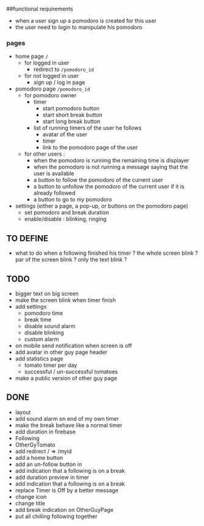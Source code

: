 ##functional requirements
- when a user sign up a pomodoro is created for this user
- the user need to login to manipulate his pomodoro

###  pages
- home page `/`
  - for logged in user 
    - redirect to `/pomodoro_id`
  - for not logged in user
     - sign up / log in page
- pomodoro page `/pomodoro_id`
  - for pomodoro owner
    - timer 
      - start pomodoro button
      - start short break button
      - start long break button 
    - list of running timers of the user he follows
      - avatar of the user 
      - timer
      - link to the pomodoro page of the user
  - for other users : 
    - when the pomodoro is running the remaining time is displayer
    - when the pomodoro is not running a message saying that the user is available
    - a button to follow the pomodoro of the current user
    - a button to unfollow the pomodoro of the current user if it is already followed 
    - a button to go to my pomodoro
- settings (either a page, a pop-up, or buttons on the pomodoro page)
    - set pomodoro and break duration
    - enable/disable : blinking, ringing
    
## TO DEFINE
- what to do when a following finished his timer ? the whole screen blink ? 
par of the screen blink ? only the text blink ? 

## TODO
- bigger text on big screen
- make the screen blink when timer finish
- add settings
    - pomodoro time 
    - break time 
    - disable sound alarm
    - disable blinking
    - custom alarm
- on mobile send notification when screen is off
- add avatar in other guy page header
- add statistics page 
    - tomato timer per day
    - successful / un-successful tomatoes
- make a public version of other guy page
## DONE
- layout 
- add sound alarm on end of my own timer 
- make the break behave like a normal timer
- add duration in firebase
- Following
- OtherGyTomato
- add redirect / => /myid
- add a home button 
- add an un-follow button in
- add indication that a following is on a break
- add duration preview in timer
- add indication that a following is on a break
- replace Timer is Off by a better message 
- change icon 
- change title
- add break indication on OtherGuyPage
- put all chilling following together


